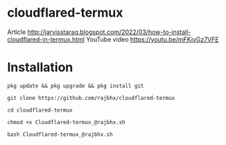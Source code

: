 # cloudflared-termux 
Article http://jarvisstaraq.blogspot.com/2022/03/how-to-install-cloudflared-in-termux.html
YouTube video https://youtu.be/mFKivGz7VFE

# Installation
```
pkg update && pkg upgrade && pkg install git

git clone https://github.com/rajbhx/cloudflared-termux 

cd cloudflared-termux

chmod +x Cloudflared-termux_@rajbhx.sh

bash Cloudflared-termux_@rajbhx.sh
```
